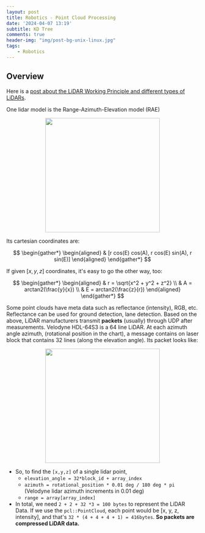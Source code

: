```yaml
---
layout: post
title: Robotics - Point Cloud Processing
date: '2024-04-07 13:19'
subtitle: KD Tree
comments: true
header-img: "img/post-bg-unix-linux.jpg"
tags:
    - Robotics
---
```


## Overview

Here is a [post about the LiDAR Working Principle and different types of LiDARs](https://ricojia.github.io/2024/10/22/robotics-3D-Lidar-Selection/).

One lidar model is the Range-Azimuth-Elevation model (RAE)

<div style="text-align: center;">
    <p align="center">
       <figure>
            <img src="https://github.com/user-attachments/assets/f6b078a2-9ff7-49e0-8cab-a841b595075e" height="300" alt=""/>
       </figure>
    </p>
</div>

Its cartesian coordinates are:

$$
\begin{gather*}
\begin{aligned}
& [r cos(E) cos(A), r cos(E) sin(A), r sin(E)]
\end{aligned}
\end{gather*}
$$

If given $[x,y,z]$ coordinates, it's easy to go the other way, too:

$$
\begin{gather*}
\begin{aligned}
& r = \sqrt{x^2 + y^2 + z^2}
\\ &
A = arctan2(\frac{y}{x})
\\ &
E = arctan2(\frac{z}{r})
\end{aligned}
\end{gather*}
$$

Some point clouds have meta data such as reflectance (intensity), RGB, etc. Reflectance can be used for ground detection, lane detection. Based on the above, LiDAR manufacturers transmit **packets** (usually) through UDP after measurements. Velodyne HDL-64S3 is a 64 line LiDAR. At each azimuth angle azimuth, (rotational position in the chart), a message contains on laser block that contains 32 lines (along the elevation angle). Its packet looks like:

<div style="text-align: center;">
    <p align="center">
       <figure>
            <img src="https://github.com/user-attachments/assets/cc966972-8fc2-4129-accb-358e20f506fd" height="300" alt=""/>
       </figure>
    </p>
</div>

- So, to find the `[x,y,z]` of a single lidar point,
    - `elevation_angle = 32*block_id + array_index`
    - `azimuth = rotational_position * 0.01 deg / 180 deg * pi` (Velodyne lidar azimuth increments in 0.01 deg)
    - `range = array[array_index]`
- In total, we need `2 + 2 + 32 *3 = 100 bytes` to represent the LiDAR Data. If we use the `pcl::PointCloud`, each point would be [x, y, z, intensity], and that's `32 * (4 + 4 + 4 + 1) = 416bytes`. **So packets are compressed LiDAR data.**